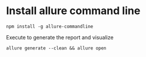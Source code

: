 # Install allure command line

```console
npm install -g allure-commandline
```

Execute to generate the report and visualize

```console
allure generate --clean && allure open
```

